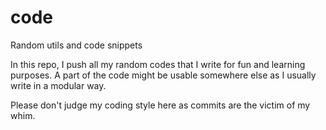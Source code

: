 # code
Random utils and code snippets

In this repo, I push all my random codes that I write for fun and learning purposes.
A part of the code might be usable somewhere else as I usually write in a modular way.

Please don't judge my coding style here as commits are the victim of my whim.
